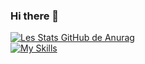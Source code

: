 ### Hi there 👋
[![Les Stats GitHub de Anurag](https://github-readme-stats.vercel.app/api?username=MedericDev)](https://github.com/MedericDev)
<br>
[![My Skills](https://skillicons.dev/icons?i=js,html,css,react)](https://skillicons.dev)
